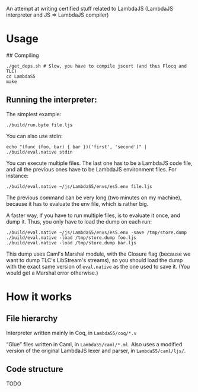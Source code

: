 An attempt at writing certified stuff related to LambdaJS (LambdaJS
interpreter and JS => LambdaJS compiler)



# Usage

## Compiling

```
./get_deps.sh # Slow, you have to compile jscert (and thus Flocq and TLC)
cd LambdaS5
make
```

## Running the interpreter:

The simplest example:

```
./build/run.byte file.ljs
```


You can also use stdin:

```
echo "(func (foo, bar) { bar })('first', 'second')" | ./build/eval.native stdin
```


You can execute multiple files. The last one has to be a LambdaJS code file,
and all the previous ones have to be LambdaJS environment files.
For instance:

```
./build/eval.native ~/js/LambdaS5/envs/es5.env file.ljs
```

The previous command can be very long (two minutes on my machine), because it
has to evaluate the env file, which is rather big.

A faster way, if you have to run multiple files, is to evaluate it once, and
dump it. Thus, you only have to load the dump on each run:

```
./build/eval.native ~/js/LambdaS5/envs/es5.env -save /tmp/store.dump
./build/eval.native -load /tmp/store.dump foo.ljs
./build/eval.native -load /tmp/store.dump bar.ljs
```

This dump uses Caml's Marshal module, with the Closure flag (because we want
to dump TLC's LibStream's streams), so you should load the dump with the
exact same version of `eval.native` as the one used to save it. (You would
get a Marshal error otherwise.)

# How it works

## File hierarchy

Interpreter written mainly in Coq, in `LambdaS5/coq/*.v`

“Glue” files written in Caml, in `LambdaS5/caml/*.ml`. Also uses a
modified version of the original LambdaJS lexer and parser, in
`LambdaS5/caml/ljs/`.


## Code structure

TODO
